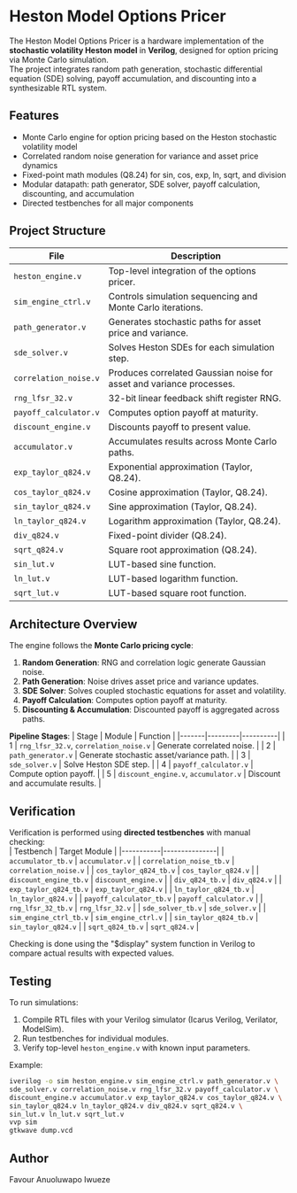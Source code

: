 # Heston Model Options Pricer

The Heston Model Options Pricer is a hardware implementation of the **stochastic volatility Heston model** in **Verilog**, designed for option pricing via Monte Carlo simulation.  
The project integrates random path generation, stochastic differential equation (SDE) solving, payoff accumulation, and discounting into a synthesizable RTL system.

## Features
- Monte Carlo engine for option pricing based on the Heston stochastic volatility model
- Correlated random noise generation for variance and asset price dynamics
- Fixed-point math modules (Q8.24) for sin, cos, exp, ln, sqrt, and division
- Modular datapath: path generator, SDE solver, payoff calculation, discounting, and accumulation
- Directed testbenches for all major components

## Project Structure
| File | Description |
|------|-------------|
| `heston_engine.v` | Top-level integration of the options pricer. |
| `sim_engine_ctrl.v` | Controls simulation sequencing and Monte Carlo iterations. |
| `path_generator.v` | Generates stochastic paths for asset price and variance. |
| `sde_solver.v` | Solves Heston SDEs for each simulation step. |
| `correlation_noise.v` | Produces correlated Gaussian noise for asset and variance processes. |
| `rng_lfsr_32.v` | 32-bit linear feedback shift register RNG. |
| `payoff_calculator.v` | Computes option payoff at maturity. |
| `discount_engine.v` | Discounts payoff to present value. |
| `accumulator.v` | Accumulates results across Monte Carlo paths. |
| `exp_taylor_q824.v` | Exponential approximation (Taylor, Q8.24). |
| `cos_taylor_q824.v` | Cosine approximation (Taylor, Q8.24). |
| `sin_taylor_q824.v` | Sine approximation (Taylor, Q8.24). |
| `ln_taylor_q824.v` | Logarithm approximation (Taylor, Q8.24). |
| `div_q824.v` | Fixed-point divider (Q8.24). |
| `sqrt_q824.v` | Square root approximation (Q8.24). |
| `sin_lut.v` | LUT-based sine function. |
| `ln_lut.v` | LUT-based logarithm function. |
| `sqrt_lut.v` | LUT-based square root function. |

## Architecture Overview
The engine follows the **Monte Carlo pricing cycle**:
1. **Random Generation**: RNG and correlation logic generate Gaussian noise.  
2. **Path Generation**: Noise drives asset price and variance updates.  
3. **SDE Solver**: Solves coupled stochastic equations for asset and volatility.  
4. **Payoff Calculation**: Computes option payoff at maturity.  
5. **Discounting & Accumulation**: Discounted payoff is aggregated across paths.  

**Pipeline Stages**:
| Stage | Module | Function |
|-------|---------|----------|
| 1 | `rng_lfsr_32.v`, `correlation_noise.v` | Generate correlated noise. |
| 2 | `path_generator.v` | Generate stochastic asset/variance path. |
| 3 | `sde_solver.v` | Solve Heston SDE step. |
| 4 | `payoff_calculator.v` | Compute option payoff. |
| 5 | `discount_engine.v`, `accumulator.v` | Discount and accumulate results. |

## Verification
Verification is performed using **directed testbenches** with manual checking:  
| Testbench | Target Module |
|-----------|---------------|
| `accumulator_tb.v` | `accumulator.v` |
| `correlation_noise_tb.v` | `correlation_noise.v` |
| `cos_taylor_q824_tb.v` | `cos_taylor_q824.v` |
| `discount_engine_tb.v` | `discount_engine.v` |
| `div_q824_tb.v` | `div_q824.v` |
| `exp_taylor_q824_tb.v` | `exp_taylor_q824.v` |
| `ln_taylor_q824_tb.v` | `ln_taylor_q824.v` |
| `payoff_calculator_tb.v` | `payoff_calculator.v` |
| `rng_lfsr_32_tb.v` | `rng_lfsr_32.v` |
| `sde_solver_tb.v` | `sde_solver.v` |
| `sim_engine_ctrl_tb.v` | `sim_engine_ctrl.v` |
| `sin_taylor_q824_tb.v` | `sin_taylor_q824.v` |
| `sqrt_q824_tb.v` | `sqrt_q824.v` |

Checking is done using the "$display" system function in Verilog to compare actual results with expected values.

## Testing
To run simulations:
1. Compile RTL files with your Verilog simulator (Icarus Verilog, Verilator, ModelSim).
2. Run testbenches for individual modules.
3. Verify top-level `heston_engine.v` with known input parameters.

Example:
```bash
iverilog -o sim heston_engine.v sim_engine_ctrl.v path_generator.v \
sde_solver.v correlation_noise.v rng_lfsr_32.v payoff_calculator.v \
discount_engine.v accumulator.v exp_taylor_q824.v cos_taylor_q824.v \
sin_taylor_q824.v ln_taylor_q824.v div_q824.v sqrt_q824.v \
sin_lut.v ln_lut.v sqrt_lut.v
vvp sim
gtkwave dump.vcd
```

## Author
Favour Anuoluwapo Iwueze
